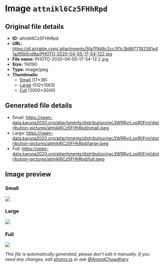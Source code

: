 # Image `attnikl6Cz5FHhRpd`

## Original file details

- **ID:** attnikl6Cz5FHhRpd
- **URL:** https://dl.airtable.com/.attachments/5fa7f948c2cc3f1c3b8677192381e41a/65b5cd8a/PHOTO-2020-04-05-17-54-122.jpg
- **File name:** PHOTO-2020-04-05-17-54-12 2.jpg
- **Size:** 114190
- **Type:** image/jpeg
- **Thumbnails:**
  - [Small](https://dl.airtable.com/.attachmentThumbnails/8fc5c6288efbb5f4171ba0efeef49775/0b9bb8d5) (17×36)
  - [Large](https://dl.airtable.com/.attachmentThumbnails/dd3a1163fde05e78e6d01ccdad0ac58d/b28d4739) (512×1083)
  - [Full](https://dl.airtable.com/.attachmentThumbnails/217036fef09d68a4ab3b58b469382d0b/f9abf6a3) (3000×3000)

## Generated file details

- Small: https://open-data.karuna2020.org/attachments/distribution/rec3WRRvrLxq90FmI/distribution-pictures/attnikl6Cz5FHhRpd/small.jpeg
- Large: https://open-data.karuna2020.org/attachments/distribution/rec3WRRvrLxq90FmI/distribution-pictures/attnikl6Cz5FHhRpd/large.jpeg
- Full: https://open-data.karuna2020.org/attachments/distribution/rec3WRRvrLxq90FmI/distribution-pictures/attnikl6Cz5FHhRpd/full.jpeg

## Image preview

### Small

![](https://open-data.karuna2020.org/attachments/distribution/rec3WRRvrLxq90FmI/distribution-pictures/attnikl6Cz5FHhRpd/small.jpeg)

### Large

![](https://open-data.karuna2020.org/attachments/distribution/rec3WRRvrLxq90FmI/distribution-pictures/attnikl6Cz5FHhRpd/large.jpeg)

### Full

![](https://open-data.karuna2020.org/attachments/distribution/rec3WRRvrLxq90FmI/distribution-pictures/attnikl6Cz5FHhRpd/full.jpeg)

_This file is automatically generated, please don't edit it manually. If you need any changes, edit [photos.ts](/photos.ts) or ask [@AnandChowdhary](https://github.com/AnandChowdhary)_
